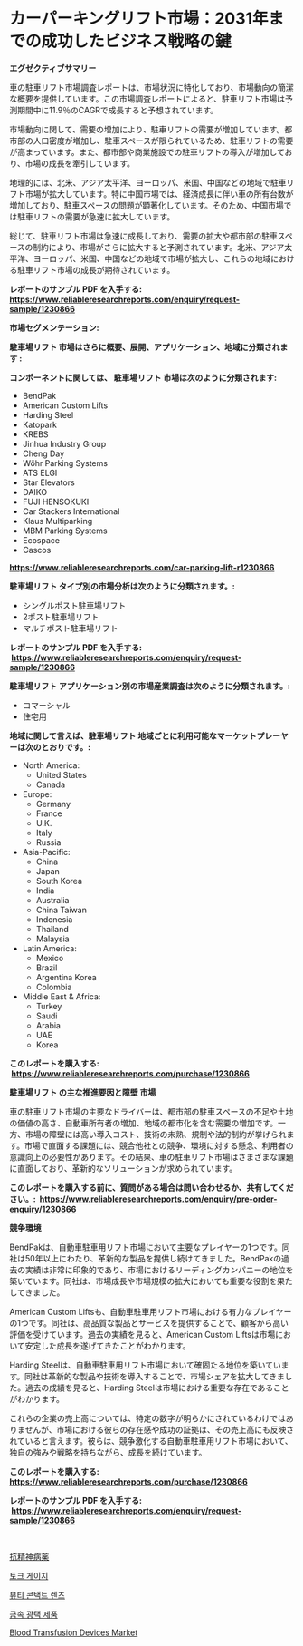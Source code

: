 <p><h1>カーパーキングリフト市場：2031年までの成功したビジネス戦略の鍵</h1></p><p><strong>エグゼクティブサマリー</strong></p>
<p><p>車の駐車リフト市場調査レポートは、市場状況に特化しており、市場動向の簡潔な概要を提供しています。この市場調査レポートによると、駐車リフト市場は予測期間中に11.9％のCAGRで成長すると予想されています。</p><p>市場動向に関して、需要の増加により、駐車リフトの需要が増加しています。都市部の人口密度が増加し、駐車スペースが限られているため、駐車リフトの需要が高まっています。また、都市部や商業施設での駐車リフトの導入が増加しており、市場の成長を牽引しています。</p><p>地理的には、北米、アジア太平洋、ヨーロッパ、米国、中国などの地域で駐車リフト市場が拡大しています。特に中国市場では、経済成長に伴い車の所有台数が増加しており、駐車スペースの問題が顕著化しています。そのため、中国市場では駐車リフトの需要が急速に拡大しています。</p><p>総じて、駐車リフト市場は急速に成長しており、需要の拡大や都市部の駐車スペースの制約により、市場がさらに拡大すると予測されています。北米、アジア太平洋、ヨーロッパ、米国、中国などの地域で市場が拡大し、これらの地域における駐車リフト市場の成長が期待されています。</p></p>
<p><strong>レポートのサンプル PDF を入手する: <a href="https://www.reliableresearchreports.com/enquiry/request-sample/1230866">https://www.reliableresearchreports.com/enquiry/request-sample/1230866</a></strong></p>
<p><strong>市場セグメンテーション:</strong></p>
<p><strong> 駐車場リフト 市場はさらに概要、展開、アプリケーション、地域に分類されます :</strong></p>
<p><strong>コンポーネントに関しては、 駐車場リフト 市場は次のように分類されます: &nbsp;</strong></p>
<p><ul><li>BendPak</li><li>American Custom Lifts</li><li>Harding Steel</li><li>Katopark</li><li>KREBS</li><li>Jinhua Industry Group</li><li>Cheng Day</li><li>Wöhr Parking Systems</li><li>ATS ELGI</li><li>Star Elevators</li><li>DAIKO</li><li>FUJI HENSOKUKI</li><li>Car Stackers International</li><li>Klaus Multiparking</li><li>MBM Parking Systems</li><li>Ecospace</li><li>Cascos</li></ul></p>
<p><strong><a href="https://www.reliableresearchreports.com/car-parking-lift-r1230866">https://www.reliableresearchreports.com/car-parking-lift-r1230866</a></strong></p>
<p><strong> 駐車場リフト タイプ別の市場分析は次のように分類されます。:</strong></p>
<p><ul><li>シングルポスト駐車場リフト</li><li>2ポスト駐車場リフト</li><li>マルチポスト駐車場リフト</li></ul></p>
<p><strong>レポートのサンプル PDF を入手する: &nbsp;<a href="https://www.reliableresearchreports.com/enquiry/request-sample/1230866">https://www.reliableresearchreports.com/enquiry/request-sample/1230866</a></strong></p>
<p><strong> 駐車場リフト アプリケーション別の市場産業調査は次のように分類されます。:</strong></p>
<p><ul><li>コマーシャル</li><li>住宅用</li></ul></p>
<p><strong>地域に関して言えば、駐車場リフト 地域ごとに利用可能なマーケットプレーヤーは次のとおりです。:</strong></p>
<p><ul>
    <li>
        North America:
        <ul>
            <li>United States</li>
            <li>Canada</li>
        </ul>
    </li>
    <li>
        Europe:
        <ul>
            <li>Germany</li>
            <li>France</li>
            <li>U.K.</li>
            <li>Italy</li>
            <li>Russia</li>
        </ul>
    </li>
    <li>
        Asia-Pacific:
        <ul>
            <li>China</li>
            <li>Japan</li>
            <li>South Korea</li>
            <li>India</li>
            <li>Australia</li>
            <li>China Taiwan</li>
            <li>Indonesia</li>
            <li>Thailand</li>
            <li>Malaysia</li>
        </ul>
    </li>
    <li>
        Latin America:
        <ul>
            <li>Mexico</li>
            <li>Brazil</li>
            <li>Argentina Korea</li>
            <li>Colombia</li>
        </ul>
    </li>
    <li>
        Middle East & Africa:
        <ul>
            <li>Turkey</li>
            <li>Saudi</li>
            <li>Arabia</li>
            <li>UAE</li>
            <li>Korea</li>
        </ul>
    </li>
    </ul></p>
<p><strong>このレポートを購入する: &nbsp;<a href="https://www.reliableresearchreports.com/purchase/1230866">https://www.reliableresearchreports.com/purchase/1230866</a></strong></p>
<p><strong>駐車場リフト の主な推進要因と障壁 市場</strong></p>
<p><p>車の駐車リフト市場の主要なドライバーは、都市部の駐車スペースの不足や土地の価値の高さ、自動車所有者の増加、地域の都市化を含む需要の増加です。一方、市場の障壁には高い導入コスト、技術の未熟、規制や法的制約が挙げられます。市場で直面する課題には、競合他社との競争、環境に対する懸念、利用者の意識向上の必要性があります。その結果、車の駐車リフト市場はさまざまな課題に直面しており、革新的なソリューションが求められています。</p></p>
<p><strong>このレポートを購入する前に、質問がある場合は問い合わせるか、共有してください。:&nbsp; <a href="https://www.reliableresearchreports.com/enquiry/pre-order-enquiry/1230866">https://www.reliableresearchreports.com/enquiry/pre-order-enquiry/1230866</a></strong></p>
<p><strong>競争環境</strong></p>
<p><p>BendPakは、自動車駐車用リフト市場において主要なプレイヤーの1つです。同社は50年以上にわたり、革新的な製品を提供し続けてきました。BendPakの過去の実績は非常に印象的であり、市場におけるリーディングカンパニーの地位を築いています。同社は、市場成長や市場規模の拡大においても重要な役割を果たしてきました。</p><p>American Custom Liftsも、自動車駐車用リフト市場における有力なプレイヤーの1つです。同社は、高品質な製品とサービスを提供することで、顧客から高い評価を受けています。過去の実績を見ると、American Custom Liftsは市場において安定した成長を遂げてきたことがわかります。</p><p>Harding Steelは、自動車駐車用リフト市場において確固たる地位を築いています。同社は革新的な製品や技術を導入することで、市場シェアを拡大してきました。過去の成績を見ると、Harding Steelは市場における重要な存在であることがわかります。</p><p>これらの企業の売上高については、特定の数字が明らかにされているわけではありませんが、市場における彼らの存在感や成功の証拠は、その売上高にも反映されていると言えます。彼らは、競争激化する自動車駐車用リフト市場において、独自の強みや戦略を持ちながら、成長を続けています。</p></p>
<p><strong>このレポートを購入する: &nbsp; <a href="https://www.reliableresearchreports.com/purchase/1230866">https://www.reliableresearchreports.com/purchase/1230866</a></strong></p>
<p><strong>レポートのサンプル PDF を入手する: &nbsp;<a href="https://www.reliableresearchreports.com/enquiry/request-sample/1230866">https://www.reliableresearchreports.com/enquiry/request-sample/1230866</a></strong><strong></strong></p>
<p>&nbsp;</p>
<p><p><a href="https://medium.com/@elishelacruz56456/%E6%8A%97%E7%B2%BE%E7%A5%9E%E7%97%85%E8%96%AC%E5%B8%82%E5%A0%B4-2031%E5%B9%B4%E3%81%BE%E3%81%A7%E3%81%AE%E5%8B%95%E5%90%91-%E4%BA%88%E6%B8%AC-%E7%AB%B6%E4%BA%89%E5%88%86%E6%9E%90-2a29f603c813">抗精神病薬</a></p><p><a href="https://medium.com/@sophieinleeds/%ED%86%A0%ED%81%AC-%EA%B2%8C%EC%9D%B4%EC%A7%80-%EC%8B%9C%EC%9E%A5-%EC%84%B1%EA%B3%B5%EC%A0%81%EC%9D%B8-%EB%B9%84%EC%A6%88%EB%8B%88%EC%8A%A4-%EC%A0%84%EB%9E%B5%EC%9D%98-%EC%97%B4%EC%87%A0-2031%EB%85%84%EA%B9%8C%EC%A7%80-%EC%98%88%EC%B8%A1-02e7b2c6780e">토크 게이지</a></p><p><a href="https://github.com/darrellockm3ytan895656/Market-Research-Report-List-1/blob/main/666802922126.md">뷰티 콘택트 렌즈</a></p><p><a href="https://medium.com/@fredajerde/%EA%B8%88%EC%86%8D-%EC%97%B0%EB%A7%88-%EC%A0%9C%ED%92%88-%EC%8B%9C%EC%9E%A5-2031%EB%85%84%EA%B9%8C%EC%A7%80-%EC%84%B1%EA%B3%B5%EC%A0%81%EC%9D%B8-%EB%B9%84%EC%A6%88%EB%8B%88%EC%8A%A4-%EC%A0%84%EB%9E%B5%EC%9D%98-%EC%97%B4%EC%87%A0-24e2843e91a0">금속 광택 제품</a></p><p><a href="https://github.com/shotows/Market-Research-Report-List-2/blob/main/blood-transfusion-devices-market.md">Blood Transfusion Devices Market</a></p></p>
